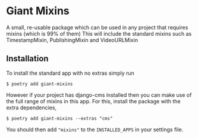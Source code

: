 # Giant Mixins

A small, re-usable package which can be used in any project that requires mixins (which is 99% of them)
This will include the standard mixins such as TimestampMixin, PublishingMixin and VideoURLMixin

## Installation

To install the standard app with no extras simply run

    $ poetry add giant-mixins

However if your project has django-cms installed then you can make use of the full range of mixins in this app. For this, install the package with the extra dependencies,

    $ poetry add giant-mixins --extras "cms"

You should then add `"mixins"` to the `INSTALLED_APPS` in your settings file.
